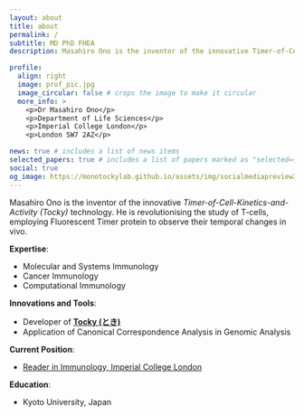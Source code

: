 ```yaml
---
layout: about
title: about
permalink: /
subtitle: MD PhD FHEA
description: Masahiro Ono is the inventor of the innovative Timer-of-Cell-Kinetics-and-Activity (Tocky) technology, revolutionising the study of T-cells and beyond.

profile:
  align: right
  image: prof_pic.jpg
  image_circular: false # crops the image to make it circular
  more_info: >
    <p>Dr Masahiro Ono</p>
    <p>Department of Life Sciences</p>
    <p>Imperial College London</p>
    <p>London SW7 2AZ</p>

news: true # includes a list of news items
selected_papers: true # includes a list of papers marked as "selected={true}"
social: true
og_image: https://monotockylab.github.io/assets/img/socialmediapreview2.png
---
```


Masahiro Ono is the inventor of the innovative _Timer-of-Cell-Kinetics-and-Activity (Tocky)_ technology. He is revolutionising the study of T-cells, employing Fluorescent Timer protein to observe their temporal changes in vivo.

**Expertise**:

- Molecular and Systems Immunology
- Cancer Immunology
- Computational Immunology

**Innovations and Tools**:

- Developer of **[Tocky (とき)](https://bit.ly/3wvqUsx)**
- Application of Canonical Correspondence Analysis in Genomic Analysis

**Current Position**:

- [Reader in Immunology, Imperial College London](https://www.imperial.ac.uk/people/m.ono)

**Education**:

- Kyoto University, Japan
